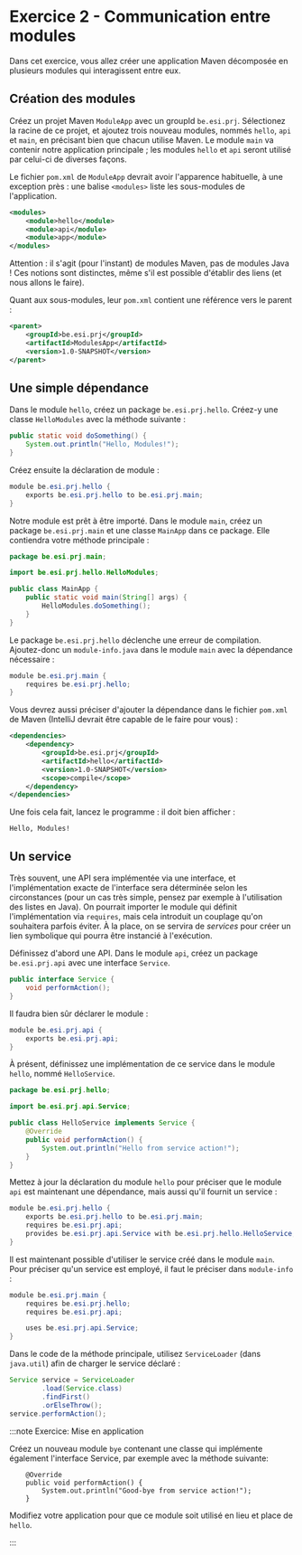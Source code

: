 # Exercice 2 - Communication entre modules

Dans cet exercice, vous allez créer une application Maven décomposée en plusieurs modules qui interagissent entre eux.

## Création des modules
Créez un projet Maven `ModuleApp` avec un groupId `be.esi.prj`. Sélectionez la racine de ce projet, et ajoutez trois nouveau modules, nommés `hello`, `api` et `main`, en précisant bien que chacun utilise Maven. Le module `main` va contenir notre application principale ; les modules `hello` et `api` seront utilisé par celui-ci de diverses façons.

Le fichier `pom.xml` de `ModuleApp` devrait avoir l'apparence habituelle, à une exception près : une balise `<modules>` liste les sous-modules de l'application.

```xml title="ModuleApp/pom.xml"
<modules>
    <module>hello</module>
    <module>api</module>
    <module>app</module>
</modules>
```

Attention : il s'agit (pour l'instant) de modules Maven, pas de modules Java ! Ces notions sont distinctes, même s'il est possible d'établir des liens (et nous allons le faire).

Quant aux sous-modules, leur `pom.xml` contient une référence vers le parent : 

```xml
<parent>
    <groupId>be.esi.prj</groupId>
    <artifactId>ModulesApp</artifactId>
    <version>1.0-SNAPSHOT</version>
</parent>
```

## Une simple dépendance

Dans le module `hello`, créez un package `be.esi.prj.hello`. Créez-y une classe `HelloModules` avec la méthode suivante :

```java
public static void doSomething() {
    System.out.println("Hello, Modules!");
}
```

Créez ensuite la déclaration de module :

```java showLineNumbers title="hello/src/main/java/module-info.java"
module be.esi.prj.hello {
    exports be.esi.prj.hello to be.esi.prj.main;
}
```

Notre module est prêt à être importé. Dans le module `main`, créez un package `be.esi.prj.main` et une classe `MainApp` dans ce package. Elle contiendra votre méthode principale :

```java showLineNumbers title="MainApp.java"
package be.esi.prj.main;

import be.esi.prj.hello.HelloModules;

public class MainApp {
    public static void main(String[] args) {
        HelloModules.doSomething();
    }
}
```

Le package `be.esi.prj.hello` déclenche une erreur de compilation. Ajoutez-donc un `module-info.java` dans le module `main` avec la dépendance nécessaire : 

```java showLineNumbers title="main/src/main/java/module-info.java"
module be.esi.prj.main {
    requires be.esi.prj.hello;
}
```

Vous devrez aussi préciser d'ajouter la dépendance dans le fichier `pom.xml` de Maven (IntelliJ devrait être capable de le faire pour vous) :

```xml title="main/pom.xml"
<dependencies>
    <dependency>
        <groupId>be.esi.prj</groupId>
        <artifactId>hello</artifactId>
        <version>1.0-SNAPSHOT</version>
        <scope>compile</scope>
    </dependency>
</dependencies>
```

Une fois cela fait, lancez le programme : il doit bien afficher :

```
Hello, Modules!
```

## Un service
Très souvent, une API sera implémentée via une interface, et l'implémentation exacte de l'interface sera déterminée selon les circonstances (pour un cas très simple, pensez par exemple à l'utilisation des listes en Java). On pourrait importer le module qui définit l'implémentation via `requires`, mais cela introduit un couplage qu'on souhaitera parfois éviter. À la place, on se servira de _services_ pour créer un lien symbolique qui pourra être instancié à l'exécution.

Définissez d'abord une API. Dans le module `api`, créez un package `be.esi.prj.api` avec une interface `Service`.

```java showLineNumbers title="Service.java"
public interface Service {
    void performAction();
}
```

Il faudra bien sûr déclarer le module :

```java showLineNumbers title="api/src/main/java/module-info.java"
module be.esi.prj.api {
    exports be.esi.prj.api;
}
```

À présent, définissez une implémentation de ce service dans le module `hello`, nommé `HelloService`.

```java showLineNumbers title="HelloService.java"
package be.esi.prj.hello;

import be.esi.prj.api.Service;

public class HelloService implements Service {
    @Override
    public void performAction() {
        System.out.println("Hello from service action!");
    }
}
```

Mettez à jour la déclaration du module `hello` pour préciser que le module `api` est maintenant une dépendance, mais aussi qu'il fournit un service :

```java showLineNumbers title="hello/src/main/java/module-info.java"
module be.esi.prj.hello {
    exports be.esi.prj.hello to be.esi.prj.main;
    requires be.esi.prj.api;
    provides be.esi.prj.api.Service with be.esi.prj.hello.HelloService;
}
```


Il est maintenant possible d'utiliser le service créé dans le module `main`. Pour préciser qu'un service est employé, il faut le préciser dans `module-info` : 

```java showLineNumbers title="main/src/main/java/module-info.java"
module be.esi.prj.main {
    requires be.esi.prj.hello;
    requires be.esi.prj.api;

    uses be.esi.prj.api.Service;
}
```

Dans le code de la méthode principale, utilisez `ServiceLoader` (dans `java.util`) afin de charger le service déclaré :

```java
Service service = ServiceLoader
        .load(Service.class)
        .findFirst()
        .orElseThrow();
service.performAction();
```

:::note Exercice: Mise en application

Créez un nouveau module `bye` contenant une classe qui implémente également l'interface Service, par exemple avec la méthode suivante:
```
    @Override
    public void performAction() {
        System.out.println("Good-bye from service action!");
    }
```
Modifiez votre application pour que ce module soit utilisé en lieu et place de `hello`.

:::
